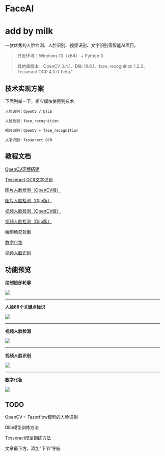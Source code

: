 # FaceAI
# add by milk
一款优秀的人脸检测、人脸识别、视频识别、文字识别等智能AI项目。

>开发环境：Windows 10（x64） + Python 3
>
>其他库版本：OpenCV 3.4.1、Dlib 19.8.1、face_recognition 1.2.2、Tesseract OCR 4.0.0-beta.1

## 技术实现方案 ##

下面列举一下，相应模块使用到技术

	人脸识别：OpenCV / Dlib

	人脸检测：face_recognition
	
	视频识别：OpenCV + face_recognition

	文字识别：Tesseract OCR


## 教程文档 ##

[OpenCV环境搭建](doc/settingup.md)

[Tesseract OCR文字识别](doc/tesseractOCR.md)

[图片人脸检测（OpenCV版）](doc/detectionOpenCV.md)

[图片人脸检测（Dlib版）](doc/detectionDlib.md)

[视频人脸检测（OpenCV版）](doc/videoOpenCV.md)

[视频人脸检测（Dlib版）](doc/videoDlib.md)

[绘制脸部轮廓](doc/faceRecognitionOutline.md)

[数字化妆](doc/faceRecognitionMakeup.md)

[视频人脸识别](doc/faceRecognition.md)

## 功能预览 ##

**绘制脸部轮廓**

![](https://raw.githubusercontent.com/vipstone/faceai/master/res/face_recognition-outline.png)


----------

**人脸68个关键点标识**

![](https://raw.githubusercontent.com/vipstone/faceai/master/res/dlib68.png)


----------

**视频人脸检测**

![](https://raw.githubusercontent.com/vipstone/faceai/master/res/video-jiance.gif)


----------

**视频人脸识别**

![](https://raw.githubusercontent.com/vipstone/faceai/master/res/faceRecognition.gif)


----------

**数字化妆**

![](https://raw.githubusercontent.com/vipstone/faceai/master/res/faceRecognitionMakeup.png)

## TODO ##

OpenCV + Tesorflow模型的人脸识别

Dlib模型训练方法

Tesseract模型训练方法

文章最下方，添加“下节”导航

